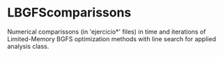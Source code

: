 # LBGFScomparissons

Numerical comparissons (in 'ejercicio*' files) in time and iterations of Limited-Memory BGFS optimization methods with line search for applied analysis class. 
